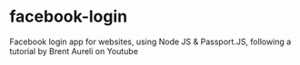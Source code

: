 # facebook-login
Facebook login app for websites, using Node JS &amp; Passport.JS, following a tutorial by Brent Aureli on Youtube
